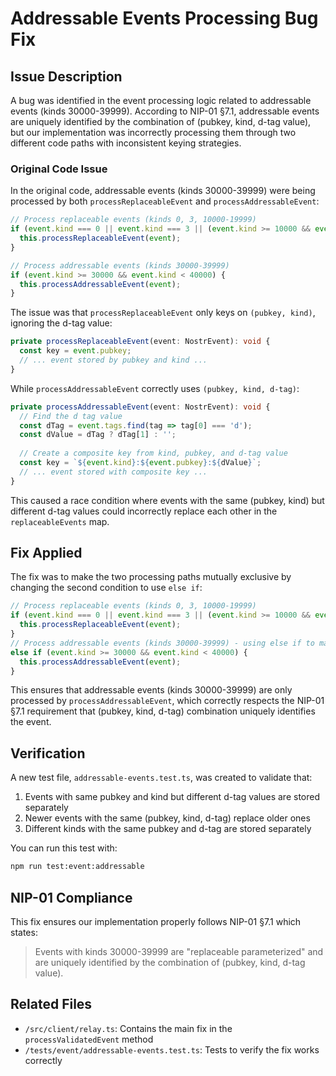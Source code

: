 # Addressable Events Processing Bug Fix

## Issue Description

A bug was identified in the event processing logic related to addressable events (kinds 30000-39999). According to NIP-01 §7.1, addressable events are uniquely identified by the combination of (pubkey, kind, d-tag value), but our implementation was incorrectly processing them through two different code paths with inconsistent keying strategies.

### Original Code Issue

In the original code, addressable events (kinds 30000-39999) were being processed by both `processReplaceableEvent` and `processAddressableEvent`:

```typescript
// Process replaceable events (kinds 0, 3, 10000-19999)
if (event.kind === 0 || event.kind === 3 || (event.kind >= 10000 && event.kind < 20000)) {
  this.processReplaceableEvent(event);
}

// Process addressable events (kinds 30000-39999)
if (event.kind >= 30000 && event.kind < 40000) {
  this.processAddressableEvent(event);
}
```

The issue was that `processReplaceableEvent` only keys on `(pubkey, kind)`, ignoring the d-tag value:

```typescript
private processReplaceableEvent(event: NostrEvent): void {
  const key = event.pubkey;
  // ... event stored by pubkey and kind ...
}
```

While `processAddressableEvent` correctly uses `(pubkey, kind, d-tag)`:

```typescript
private processAddressableEvent(event: NostrEvent): void {
  // Find the d tag value
  const dTag = event.tags.find(tag => tag[0] === 'd');
  const dValue = dTag ? dTag[1] : '';
  
  // Create a composite key from kind, pubkey, and d-tag value
  const key = `${event.kind}:${event.pubkey}:${dValue}`;
  // ... event stored with composite key ...
}
```

This caused a race condition where events with the same (pubkey, kind) but different d-tag values could incorrectly replace each other in the `replaceableEvents` map.

## Fix Applied

The fix was to make the two processing paths mutually exclusive by changing the second condition to use `else if`:

```typescript
// Process replaceable events (kinds 0, 3, 10000-19999)
if (event.kind === 0 || event.kind === 3 || (event.kind >= 10000 && event.kind < 20000)) {
  this.processReplaceableEvent(event);
}
// Process addressable events (kinds 30000-39999) - using else if to make them mutually exclusive
else if (event.kind >= 30000 && event.kind < 40000) {
  this.processAddressableEvent(event);
}
```

This ensures that addressable events (kinds 30000-39999) are only processed by `processAddressableEvent`, which correctly respects the NIP-01 §7.1 requirement that (pubkey, kind, d-tag) combination uniquely identifies the event.

## Verification

A new test file, `addressable-events.test.ts`, was created to validate that:

1. Events with same pubkey and kind but different d-tag values are stored separately
2. Newer events with the same (pubkey, kind, d-tag) replace older ones
3. Different kinds with the same pubkey and d-tag are stored separately

You can run this test with:

```bash
npm run test:event:addressable
```

## NIP-01 Compliance

This fix ensures our implementation properly follows NIP-01 §7.1 which states:

> Events with kinds 30000-39999 are "replaceable parameterized" and are uniquely identified by the combination of (pubkey, kind, d-tag value).

## Related Files

- `/src/client/relay.ts`: Contains the main fix in the `processValidatedEvent` method
- `/tests/event/addressable-events.test.ts`: Tests to verify the fix works correctly 